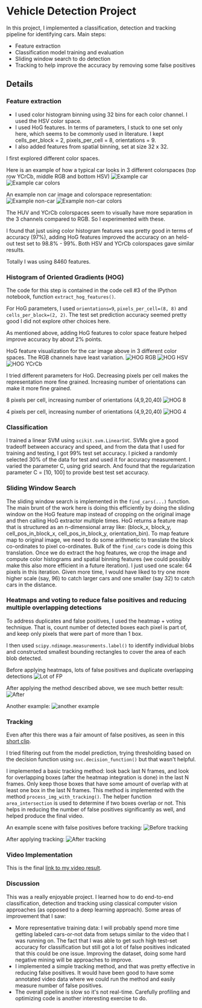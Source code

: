 # Vehicle Detection Project

[//]: # (Image References)
[CarImg]: ./images/car-example-colorspaces.png
[CarColorspace]: ./images/car-colorspaces.png
[NoncarImg]: ./images/noncar-img.png
[NoncarColorspace]: ./images/noncar-example-colorspaces.png
[BeforeTracking]: ./images/before-tracking.png
[AfterTracking]: ./images/after-tracking.png
[LotOfFP]: ./images/lot_of_fp.png
[Heatmap2]: ./images/heatmap2.png
[AfterHeatmap]: ./images/afterheatmap.png
[HogRgb]: ./images/hog_rgb.png
[HogYCrCb]: ./images/hog_ycrcb.png
[HogHSV]: ./images/hog_hsv.png
[Hog4]: ./images/hog_4pix.png
[Hog8]: ./images/hog_8pix.png

In this project, I implemented a classification, detection and tracking pipeline for identifying cars. Main steps:
 - Feature extraction
 - Classification model training and evaluation
 - Sliding window search to do detection
 - Tracking to help improve the accuracy by removing some false positives

## Details
### Feature extraction
 - I used color histogram binning using 32 bins for each color channel. I used the HSV color space. 
 - I used HoG features. In terms of parameters, I stuck to one set only here, which seems to be commonly used in literature. I kept cells_per_block = 2, pixels_per_cell = 8, orientations = 9. 
 - I also added features from spatial binning, set at size 32 x 32.

I first explored different color spaces.

Here is an example of how a typical car looks in 3 different colorspaces (top row YCrCb, middle RGB and bottom HSV)
![Example car][CarImg]
![Example car colors][CarColorspace]

An example non car image and colorspace representation: 
![Example non-car][NoncarImg]
![Example non-car colors][NoncarColorspace]

The HUV and YCrCb colorspaces seem to visually have more separation in the 3 channels compared to RGB. So I experimented with these.

I found that just using color histogram features was pretty good in terms of accuracy (97%), adding HoG features improved the accuracy on an held-out test set to 98.8% - 99%. Both HSV and YCrCb colorspaces gave similar results.

Totally I was using 8460 features. 

### Histogram of Oriented Gradients (HOG)

The code for this step is contained in the code cell #3 of the IPython notebook, function `extract_hog_features()`.

For HoG parameters, I used `orientations=9`, `pixels_per_cell=(8, 8)` and `cells_per_block=(2, 2)`. The test set prediction accuracy seemed pretty good I did not explore other choices here. 

As mentioned above, adding HoG features to color space feature helped improve accuracy by about 2% points.

HoG feature visualization for the car image above in 3 different color spaces. The RGB channels have least variation.
![HOG RGB][HogRgb]
![HOG HSV][HogHSV]
![HOG YCrCb][HogYCrCb]

I tried different parameters for HoG. Decreasing pixels per cell makes the representation more fine grained. Increasing number of orientations can make it more fine grained. 

8 pixels per cell, increasing number of orientations (4,9,20,40)
![HOG 8][HOG8]

4 pixels per cell, increasing number of orientations (4,9,20,40)
![HOG 4][HOG4]


### Classification
I trained a linear SVM using `scikit.svm.LinearSVC`. SVMs give a good tradeoff between accuracy and speed, and from the data that I used for training and testing, I got 99% test set accuracy. I picked a randomly selected 30% of the data for test and used it for accuracy measurement. I varied the parameter C, using grid search. And found that the regularization parameter C = [10, 100] to provide best test set accuracy. 

### Sliding Window Search
The sliding window search is implemented in the `find_cars(...)` function. The main brunt of the work here is doing this efficiently by doing the sliding window on the HoG feature map instead of cropping on the original image and then calling HoG extractor multiple times. HoG returns a feature map that is structured as an n-dimensional array like: (block_x, block_y, cell_pos_in_block_x, cell_pos_in_block_y, orientation_bin). To map feature map to original image, we need to do some arithmetic to translate the block co-ordinates to pixel co-ordinates. Bulk of the `find_cars` code is doing this translation. Once we do extract the hog features, we crop the image and compute color histograms and spatial binning features (we could possibly make this also more efficient in a future iteration). I just used one scale: 64 pixels in this iteration. Given more time, I would have liked to try one more higher scale (say, 96) to catch larger cars and one smaller (say 32) to catch cars in the distance.

### Heatmaps and voting to reduce false positives and reducing multiple overlapping detections

To address duplicates and false positives, I used the heatmap + voting technique. That is, count number of detected boxes each pixel is part of, and keep only pixels that were part of more than 1 box. 

I then used `scipy.ndimage.measurements.label()` to identify individual blobs and constructed smallest bounding rectangles to cover the area of each blob detected.

Before applying heatmaps, lots of false positives and duplicate overlapping detections
![Lot of FP][LotOfFP]

After applying the method described above, we see much better result:
![After][Heatmap2]

Another example:
![another example][AfterHeatmap]

### Tracking
Even after this there was a fair amount of false positives, as seen in this [short clip](./videos/).

I tried filtering out from the model prediction, trying thresholding based on the decision function using `svc.decision_function()` but that wasn't helpful.

I implemented a basic tracking method: look back last N frames, and look for overlapping boxes (after the heatmap integration is done) in the last N frames. Only keep those boxes that have some amount of overlap with at least one box in the last N frames. This method is implemented with the method `process_img_with_tracking()`. The helper function `area_intersection` is used to determine if two boxes overlap or not. This helps in reducing the number of false positives significantly as well, and helped produce the final video. 

An example scene with false positives before tracking:
![Before tracking][BeforeTracking]

After applying tracking:
![After tracking][AfterTracking]

### Video Implementation

This is the final [link to my video result](./videos/project_video_out_full_tracking_1.mp4).

### Discussion

This was a really enjoyable project. I learned how to do end-to-end classification, detection and tracking using classical computer vision approaches (as opposed to a deep learning approach). Some areas of improvement that I saw:
 - More representative training data: I will probably spend more time getting labeled cars-or-not data from setups similar to the video that I was running on. The fact that I was able to get such high test-set accuracy for classification but still got a lot of false positives indicated that this could be one issue. Improving the dataset, doing some hard negative mining will be approaches to improve.
 - I implemented a simple tracking method, and that was pretty effective in reducing false positives. It would have been good to have some annotated video data where we could run the method and easily measure number of false positives.
 - The overall pipeline is slow so it's not real-time. Carefully profiling and optimizing code is another interesting exercise to do.

